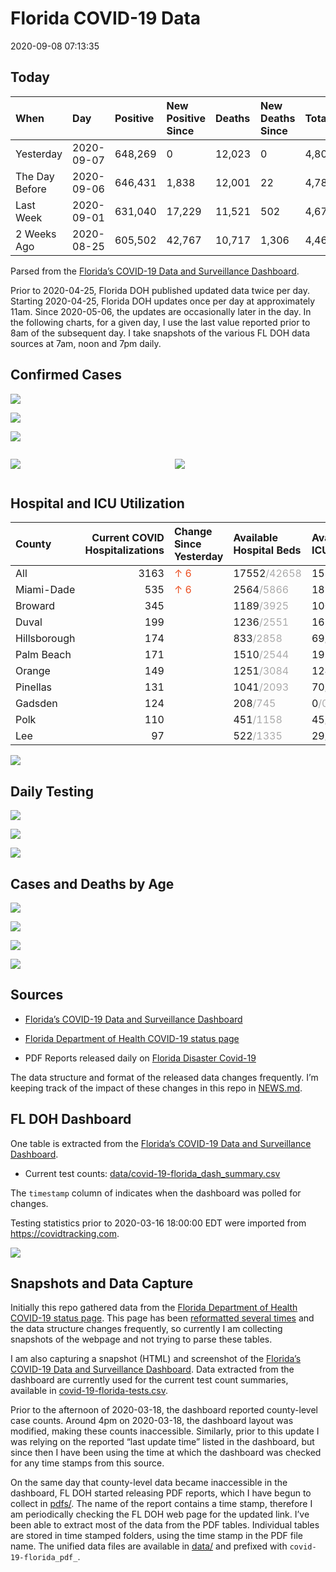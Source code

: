 Florida COVID-19 Data
================
2020-09-08 07:13:35

## Today

| When           | Day        | Positive | New Positive Since | Deaths | New Deaths Since | Total     |
| :------------- | :--------- | :------- | :----------------- | :----- | :--------------- | :-------- |
| Yesterday      | 2020-09-07 | 648,269  | 0                  | 12,023 | 0                | 4,801,684 |
| The Day Before | 2020-09-06 | 646,431  | 1,838              | 12,001 | 22               | 4,784,770 |
| Last Week      | 2020-09-01 | 631,040  | 17,229             | 11,521 | 502              | 4,675,866 |
| 2 Weeks Ago    | 2020-08-25 | 605,502  | 42,767             | 10,717 | 1,306            | 4,466,524 |

Parsed from the [Florida’s COVID-19 Data and Surveillance
Dashboard](https://fdoh.maps.arcgis.com/apps/opsdashboard/index.html#/8d0de33f260d444c852a615dc7837c86).

Prior to 2020-04-25, Florida DOH published updated data twice per day.
Starting 2020-04-25, Florida DOH updates once per day at approximately
11am. Since 2020-05-06, the updates are occasionally later in the day.
In the following charts, for a given day, I use the last value reported
prior to 8am of the subsequent day. I take snapshots of the various FL
DOH data sources at 7am, noon and 7pm daily.

## Confirmed Cases

![](plots/covid-19-florida-daily-test-changes.png)

![](plots/covid-19-florida-deaths-by-day.png)

![](plots/covid-19-florida-county-top-6.png)

<div class="columns">

<div class="column is-full-mobile">

![](plots/covid-19-florida-testing.png)

</div>

<div class="column is-full-mobile">

![](plots/covid-19-florida-total-positive.png)

</div>

</div>

## Hospital and ICU Utilization

| County       | Current COVID Hospitalizations | Change Since Yesterday                  | Available Hospital Beds                      | Available ICU Beds                         |
| :----------- | -----------------------------: | :-------------------------------------- | :------------------------------------------- | :----------------------------------------- |
| All          |                           3163 | <span style="color: #EC4E20">↑ 6</span> | 17552<span style="color: #aaa">/42658</span> | 1588<span style="color: #aaa">/4368</span> |
| Miami-Dade   |                            535 | <span style="color: #EC4E20">↑ 6</span> | 2564<span style="color: #aaa">/5866</span>   | 188<span style="color: #aaa">/736</span>   |
| Broward      |                            345 |                                         | 1189<span style="color: #aaa">/3925</span>   | 100<span style="color: #aaa">/364</span>   |
| Duval        |                            199 |                                         | 1236<span style="color: #aaa">/2551</span>   | 163<span style="color: #aaa">/270</span>   |
| Hillsborough |                            174 |                                         | 833<span style="color: #aaa">/2858</span>    | 69<span style="color: #aaa">/290</span>    |
| Palm Beach   |                            171 |                                         | 1510<span style="color: #aaa">/2544</span>   | 191<span style="color: #aaa">/246</span>   |
| Orange       |                            149 |                                         | 1251<span style="color: #aaa">/3084</span>   | 124<span style="color: #aaa">/250</span>   |
| Pinellas     |                            131 |                                         | 1041<span style="color: #aaa">/2093</span>   | 70<span style="color: #aaa">/216</span>    |
| Gadsden      |                            124 |                                         | 208<span style="color: #aaa">/745</span>     | 0<span style="color: #aaa">/0</span>       |
| Polk         |                            110 |                                         | 451<span style="color: #aaa">/1158</span>    | 45<span style="color: #aaa">/109</span>    |
| Lee          |                             97 |                                         | 522<span style="color: #aaa">/1335</span>    | 29<span style="color: #aaa">/109</span>    |

![](plots/covid-19-florida-icu-usage.png)

## Daily Testing

![](plots/covid-19-florida-tests-per-case.png)

<!-- ![](plots/covid-19-florida-change-new-cases.png) -->

![](plots/covid-19-florida-tests-percent-positive.png)

![](plots/covid-19-florida-test-and-case-growth.png)

## Cases and Deaths by Age

![](plots/covid-19-florida-weekly-events-by-age.png)

![](plots/covid-19-florida-age.png)

![](plots/covid-19-florida-age-deaths.png)

![](plots/covid-19-florida-age-sex.png)

## Sources

  - [Florida’s COVID-19 Data and Surveillance
    Dashboard](https://fdoh.maps.arcgis.com/apps/opsdashboard/index.html#/8d0de33f260d444c852a615dc7837c86)

  - [Florida Department of Health COVID-19 status
    page](http://www.floridahealth.gov/diseases-and-conditions/COVID-19/)

  - PDF Reports released daily on [Florida Disaster
    Covid-19](http://www.floridahealth.gov/diseases-and-conditions/COVID-19/)

The data structure and format of the released data changes frequently.
I’m keeping track of the impact of these changes in this repo in
[NEWS.md](NEWS.md).

## FL DOH Dashboard

One table is extracted from the [Florida’s COVID-19 Data and
Surveillance
Dashboard](https://fdoh.maps.arcgis.com/apps/opsdashboard/index.html#/8d0de33f260d444c852a615dc7837c86).

  - Current test counts:
    [data/covid-19-florida\_dash\_summary.csv](data/covid-19-florida_dash_summary.csv)

The `timestamp` column of indicates when the dashboard was polled for
changes.

Testing statistics prior to 2020-03-16 18:00:00 EDT were imported from
<https://covidtracking.com>.

![](screenshots/fodh_maps_arcgis_com__apps__opsdashboard.png)

## Snapshots and Data Capture

Initially this repo gathered data from the [Florida Department of Health
COVID-19 status
page](http://www.floridahealth.gov/diseases-and-conditions/COVID-19/).
This page has been [reformatted several
times](screenshots/floridahealth_gov__diseases-and-conditions__COVID-19.png)
and the data structure changes frequently, so currently I am collecting
snapshots of the webpage and not trying to parse these tables.

I am also capturing a snapshot (HTML) and screenshot of the [Florida’s
COVID-19 Data and Surveillance
Dashboard](https://fdoh.maps.arcgis.com/apps/opsdashboard/index.html#/8d0de33f260d444c852a615dc7837c86).
Data extracted from the dashboard are currently used for the current
test count summaries, available in
[covid-19-florida-tests.csv](covid-19-florida-tests.csv).

Prior to the afternoon of 2020-03-18, the dashboard reported
county-level case counts. Around 4pm on 2020-03-18, the dashboard layout
was modified, making these counts inaccessible. Similarly, prior to this
update I was relying on the reported “last update time” listed in the
dashboard, but since then I have been using the time at which the
dashboard was checked for any time stamps from this source.

On the same day that county-level data became inaccessible in the
dashboard, FL DOH started releasing PDF reports, which I have begun to
collect in [pdfs/](pdfs/). The name of the report contains a time stamp,
therefore I am periodically checking the FL DOH web page for the updated
link. I’ve been able to extract most of the data from the PDF tables.
Individual tables are stored in time stamped folders, using the time
stamp in the PDF file name. The unified data files are available in
[data/](data/) and prefixed with `covid-19-florida_pdf_`.
